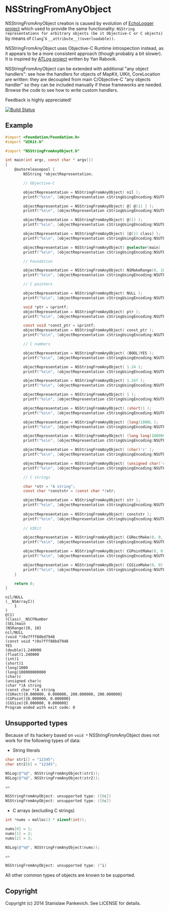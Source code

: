 # NSStringFromAnyObject

NSStringFromAnyObject creation is caused by evolution of [EchoLogger project](https://github.com/stanislaw/EchoLogger) which used to provide the same functionality: `NSString representations for arbitrary objects (be it Objective-C or C objects)` by means of `Clang`'s `__attribute__((overloadable))`.  

NSStringFromAnyObject uses Objective-C Runtime introspection instead, as it appears to be a more consistent approach (though probably a bit slower). It is inspired by [ATLog project](https://github.com/rabovik/ATLog) written by Yan Rabovik. 

NSStringFromAnyObject can be extended with additional "any object handlers": see how the handlers for objects of MapKit, UIKit, CoreLocation are written: they are decoupled from main C/Objective-C "any objects handler" so they can be included manually if these frameworks are needed. Browse the code to see how to write custom handlers.

Feedback is highly appreciated!

[![Build Status](https://travis-ci.org/stanislaw/NSStringFromAnyObject.svg?branch=master)](https://travis-ci.org/stanislaw/NSStringFromAnyObject) 

## Example

```objective-c
#import <Foundation/Foundation.h>
#import "UIKit.h"

#import "NSStringFromAnyObject.h"

int main(int argc, const char * argv[])
{
    @autoreleasepool {
        NSString *objectRepresentation;

        // Objective-C

        objectRepresentation = NSStringFromAnyObject( nil );
        printf("%s\n", [objectRepresentation cStringUsingEncoding:NSUTF8StringEncoding]);

        objectRepresentation = NSStringFromAnyObject( @[ @(1) ] );
        printf("%s\n", [objectRepresentation cStringUsingEncoding:NSUTF8StringEncoding]);

        objectRepresentation = NSStringFromAnyObject( @(1) );
        printf("%s\n", [objectRepresentation cStringUsingEncoding:NSUTF8StringEncoding]);

        objectRepresentation = NSStringFromAnyObject( [@(1) class] );
        printf("%s\n", [objectRepresentation cStringUsingEncoding:NSUTF8StringEncoding]);

        objectRepresentation = NSStringFromAnyObject( @selector(main) );
        printf("%s\n", [objectRepresentation cStringUsingEncoding:NSUTF8StringEncoding]);

        // Foundation

        objectRepresentation = NSStringFromAnyObject( NSMakeRange(0, 10) );
        printf("%s\n", [objectRepresentation cStringUsingEncoding:NSUTF8StringEncoding]);

        // C pointers

        objectRepresentation = NSStringFromAnyObject( NULL );
        printf("%s\n", [objectRepresentation cStringUsingEncoding:NSUTF8StringEncoding]);

        void *ptr = &printf;
        objectRepresentation = NSStringFromAnyObject( ptr );
        printf("%s\n", [objectRepresentation cStringUsingEncoding:NSUTF8StringEncoding]);

        const void *const_ptr = &printf;
        objectRepresentation = NSStringFromAnyObject( const_ptr );
        printf("%s\n", [objectRepresentation cStringUsingEncoding:NSUTF8StringEncoding]);

        // C numbers

        objectRepresentation = NSStringFromAnyObject( (BOOL)YES );
        printf("%s\n", [objectRepresentation cStringUsingEncoding:NSUTF8StringEncoding]);

        objectRepresentation = NSStringFromAnyObject( 1.24 );
        printf("%s\n", [objectRepresentation cStringUsingEncoding:NSUTF8StringEncoding]);

        objectRepresentation = NSStringFromAnyObject( 1.24f );
        printf("%s\n", [objectRepresentation cStringUsingEncoding:NSUTF8StringEncoding]);

        objectRepresentation = NSStringFromAnyObject( 1 );
        printf("%s\n", [objectRepresentation cStringUsingEncoding:NSUTF8StringEncoding]);

        objectRepresentation = NSStringFromAnyObject( (short)1 );
        printf("%s\n", [objectRepresentation cStringUsingEncoding:NSUTF8StringEncoding]);

        objectRepresentation = NSStringFromAnyObject( (long)1000L );
        printf("%s\n", [objectRepresentation cStringUsingEncoding:NSUTF8StringEncoding]);

        objectRepresentation = NSStringFromAnyObject( (long long)100000000000LL );
        printf("%s\n", [objectRepresentation cStringUsingEncoding:NSUTF8StringEncoding]);

        objectRepresentation = NSStringFromAnyObject( (char)'c' );
        printf("%s\n", [objectRepresentation cStringUsingEncoding:NSUTF8StringEncoding]);

        objectRepresentation = NSStringFromAnyObject( (unsigned char)'c' );
        printf("%s\n", [objectRepresentation cStringUsingEncoding:NSUTF8StringEncoding]);

        // C strings

        char *str = "A string";
        const char *conststr = (const char *)str;

        objectRepresentation = NSStringFromAnyObject( str );
        printf("%s\n", [objectRepresentation cStringUsingEncoding:NSUTF8StringEncoding]);
        
        objectRepresentation = NSStringFromAnyObject( conststr );
        printf("%s\n", [objectRepresentation cStringUsingEncoding:NSUTF8StringEncoding]);
        
        // UIKit

        objectRepresentation = NSStringFromAnyObject( CGRectMake(0, 0, 200, 200) );
        printf("%s\n", [objectRepresentation cStringUsingEncoding:NSUTF8StringEncoding]);

        objectRepresentation = NSStringFromAnyObject( CGPointMake(0, 0) );
        printf("%s\n", [objectRepresentation cStringUsingEncoding:NSUTF8StringEncoding]);

        objectRepresentation = NSStringFromAnyObject( CGSizeMake(0, 0) );
        printf("%s\n", [objectRepresentation cStringUsingEncoding:NSUTF8StringEncoding]);
    }

    return 0;
}
```

```
nil/NULL
(__NSArrayI)(
    1
)
@(1)
(Class)__NSCFNumber
(SEL)main
(NSRange){0, 10}
nil/NULL
(void *)0x7fff88bd7948
(const void *)0x7fff88bd7948
YES
(double)1.240000
(float)1.240000
(int)1
(short)1
(long)1000
(long)100000000000
(char)c
(unsigned char)c
(char *)A string
(const char *)A string
(CGRect){0.000000, 0.000000, 200.000000, 200.000000}
(CGPoint){0.000000, 0.000000}
(CGSize){0.000000, 0.000000}
Program ended with exit code: 0
```

## Unsupported types

Because of its hackery based on `void *` NSStringFromAnyObject does not work for the following types of data:

* String literals

```objective-c
char str1[] = "12345";
char str2[6] = "12345";

NSLog(@"%@", NSStringFromAnyObject(str1));
NSLog(@"%@", NSStringFromAnyObject(str2));

=>

NSStringFromAnyObject: unsupported type: ([6c])
NSStringFromAnyObject: unsupported type: ([6c])
```

* C arrays (excluding C strings)

```objective-c
int *nums = malloc(3 * sizeof(int));

nums[0] = 1;
nums[1] = 2;
nums[2] = 3;

NSLog(@"%@", NSStringFromAnyObject(nums));

=>

NSStringFromAnyObject: unsupported type: (^i)
```

All other common types of objects are known to be supported.


## Copyright

Copyright (c) 2014 Stanislaw Pankevich. See LICENSE for details.


